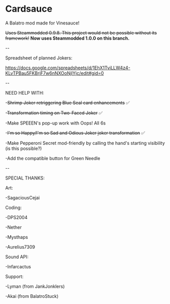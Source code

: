 # Cardsauce
A Balatro mod made for Vinesauce!

~~Uses Steammodded 0.9.8. This project would not be possible without its framework!~~
**Now uses Steammodded 1.0.0 on this branch.**

--

Spreadsheet of planned Jokers:

https://docs.google.com/spreadsheets/d/1EhX1TviLLW4z4-KLvTPBau5FKBrjF7w6nNXOoNjIYjc/edit#gid=0

--

NEED HELP WITH:

-~~Shrimp Joker retriggering Blue Seal card enhancements~~ ✅

-~~Transformation timing on Two-Faced Joker~~ ✅

-Make SPEEEN's pop-up work with Oops! All 6s

-~~I'm so Happy/I'm so Sad and Odious Joker joker transformation~~ ✅

-Make Pepperoni Secret mod-friendly by calling the hand's starting visibility (is this possible?)

-Add the compatible button for Green Needle

--

SPECIAL THANKS:

Art:

-SagaciousCejai

Coding:

-DPS2004

-Nether

-Mysthaps

-Aurelius7309

Sound API:

-Infarcactus

Support:

-Lyman (from JankJonklers)

-Akai (from BalatroStuck)
